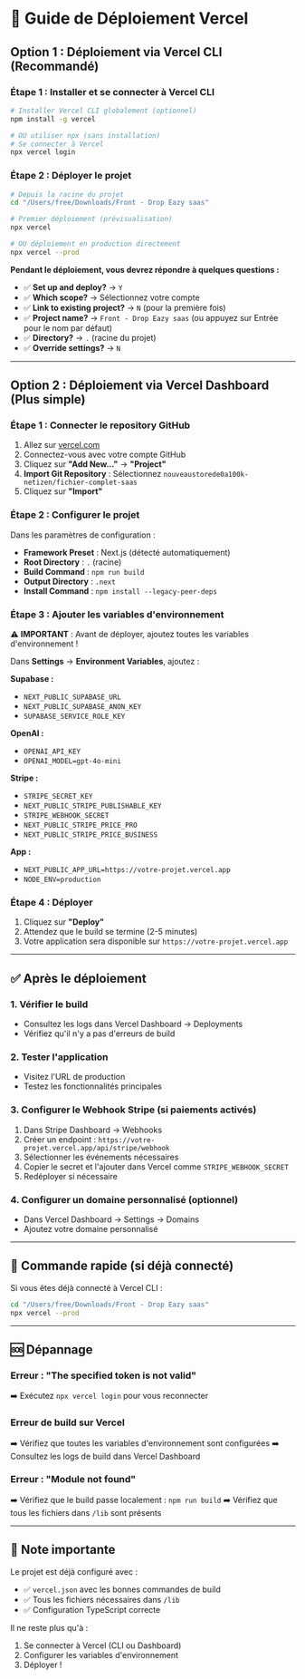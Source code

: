 # 🚀 Guide de Déploiement Vercel

## Option 1 : Déploiement via Vercel CLI (Recommandé)

### Étape 1 : Installer et se connecter à Vercel CLI

```bash
# Installer Vercel CLI globalement (optionnel)
npm install -g vercel

# OU utiliser npx (sans installation)
# Se connecter à Vercel
npx vercel login
```

### Étape 2 : Déployer le projet

```bash
# Depuis la racine du projet
cd "/Users/free/Downloads/Front - Drop Eazy saas"

# Premier déploiement (prévisualisation)
npx vercel

# OU déploiement en production directement
npx vercel --prod
```

**Pendant le déploiement, vous devrez répondre à quelques questions :**
- ✅ **Set up and deploy?** → `Y`
- ✅ **Which scope?** → Sélectionnez votre compte
- ✅ **Link to existing project?** → `N` (pour la première fois)
- ✅ **Project name?** → `Front - Drop Eazy saas` (ou appuyez sur Entrée pour le nom par défaut)
- ✅ **Directory?** → `.` (racine du projet)
- ✅ **Override settings?** → `N`

---

## Option 2 : Déploiement via Vercel Dashboard (Plus simple)

### Étape 1 : Connecter le repository GitHub

1. Allez sur [vercel.com](https://vercel.com)
2. Connectez-vous avec votre compte GitHub
3. Cliquez sur **"Add New..."** → **"Project"**
4. **Import Git Repository** : Sélectionnez `nouveaustorede0a100k-netizen/fichier-complet-saas`
5. Cliquez sur **"Import"**

### Étape 2 : Configurer le projet

Dans les paramètres de configuration :
- **Framework Preset** : Next.js (détecté automatiquement)
- **Root Directory** : `.` (racine)
- **Build Command** : `npm run build`
- **Output Directory** : `.next`
- **Install Command** : `npm install --legacy-peer-deps`

### Étape 3 : Ajouter les variables d'environnement

⚠️ **IMPORTANT** : Avant de déployer, ajoutez toutes les variables d'environnement !

Dans **Settings** → **Environment Variables**, ajoutez :

**Supabase :**
- `NEXT_PUBLIC_SUPABASE_URL`
- `NEXT_PUBLIC_SUPABASE_ANON_KEY`
- `SUPABASE_SERVICE_ROLE_KEY`

**OpenAI :**
- `OPENAI_API_KEY`
- `OPENAI_MODEL=gpt-4o-mini`

**Stripe :**
- `STRIPE_SECRET_KEY`
- `NEXT_PUBLIC_STRIPE_PUBLISHABLE_KEY`
- `STRIPE_WEBHOOK_SECRET`
- `NEXT_PUBLIC_STRIPE_PRICE_PRO`
- `NEXT_PUBLIC_STRIPE_PRICE_BUSINESS`

**App :**
- `NEXT_PUBLIC_APP_URL=https://votre-projet.vercel.app`
- `NODE_ENV=production`

### Étape 4 : Déployer

1. Cliquez sur **"Deploy"**
2. Attendez que le build se termine (2-5 minutes)
3. Votre application sera disponible sur `https://votre-projet.vercel.app`

---

## ✅ Après le déploiement

### 1. Vérifier le build
- Consultez les logs dans Vercel Dashboard → Deployments
- Vérifiez qu'il n'y a pas d'erreurs de build

### 2. Tester l'application
- Visitez l'URL de production
- Testez les fonctionnalités principales

### 3. Configurer le Webhook Stripe (si paiements activés)
1. Dans Stripe Dashboard → Webhooks
2. Créer un endpoint : `https://votre-projet.vercel.app/api/stripe/webhook`
3. Sélectionner les événements nécessaires
4. Copier le secret et l'ajouter dans Vercel comme `STRIPE_WEBHOOK_SECRET`
5. Redéployer si nécessaire

### 4. Configurer un domaine personnalisé (optionnel)
- Dans Vercel Dashboard → Settings → Domains
- Ajoutez votre domaine personnalisé

---

## 🔧 Commande rapide (si déjà connecté)

Si vous êtes déjà connecté à Vercel CLI :

```bash
cd "/Users/free/Downloads/Front - Drop Eazy saas"
npx vercel --prod
```

---

## 🆘 Dépannage

### Erreur : "The specified token is not valid"
➡️ Exécutez `npx vercel login` pour vous reconnecter

### Erreur de build sur Vercel
➡️ Vérifiez que toutes les variables d'environnement sont configurées
➡️ Consultez les logs de build dans Vercel Dashboard

### Erreur : "Module not found"
➡️ Vérifiez que le build passe localement : `npm run build`
➡️ Vérifiez que tous les fichiers dans `/lib` sont présents

---

## 📝 Note importante

Le projet est déjà configuré avec :
- ✅ `vercel.json` avec les bonnes commandes de build
- ✅ Tous les fichiers nécessaires dans `/lib`
- ✅ Configuration TypeScript correcte

Il ne reste plus qu'à :
1. Se connecter à Vercel (CLI ou Dashboard)
2. Configurer les variables d'environnement
3. Déployer !

